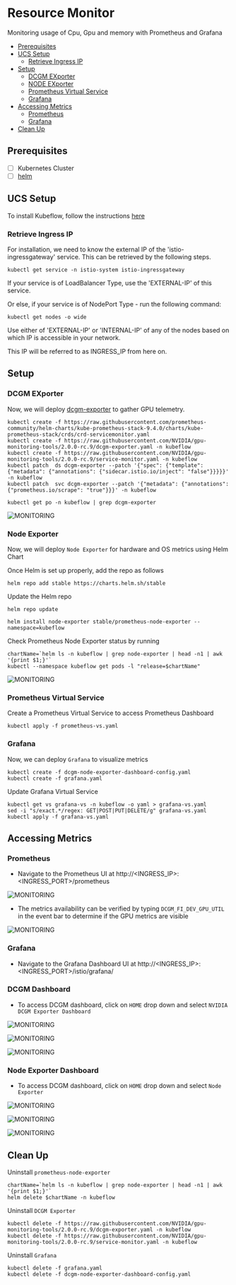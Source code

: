 # Resource Monitor

Monitoring usage of Cpu, Gpu and memory with Prometheus and Grafana

* [Prerequisites](#Prerequisites)
* [UCS Setup](#UCSSetup)
    * [Retrieve Ingress IP](#RetrieveIngressIP)
* [Setup](#setup)
    * [DCGM EXporter](#dcgmExporter)
    * [NODE EXporter](#nodeExporter)
    * [Prometheus Virtual Service](#prometheusVirtualService)
    * [Grafana](#grafana)
* [Accessing Metrics](#accessingMetrics)
    * [Prometheus](#prometheusDashboard)
    * [Grafana](#grafana)
* [Clean Up](#cleanUp)


## <a name='Prerequisites'></a>Prerequisites

- [ ] Kubernetes Cluster
- [ ] [helm](https://helm.sh/docs/intro/install/)

## <a name='UCSSetup'></a>UCS Setup

To install Kubeflow, follow the instructions [here](../../../../../../install)

### <a name='RetrieveIngressIP'></a>Retrieve Ingress IP

For installation, we need to know the external IP of the 'istio-ingressgateway' service. This can be retrieved by the following steps.

```
kubectl get service -n istio-system istio-ingressgateway
```

If your service is of LoadBalancer Type, use the 'EXTERNAL-IP' of this service.

Or else, if your service is of NodePort Type - run the following command:

```
kubectl get nodes -o wide
```

Use either of 'EXTERNAL-IP' or 'INTERNAL-IP' of any of the nodes based on which IP is accessible in your network.

This IP will be referred to as INGRESS_IP from here on.

## <a name='setup'></a>Setup

### <a name='dcgmExporter'></a>DCGM EXporter

Now, we will deploy [dcgm-exporter](https://github.com/NVIDIA/gpu-monitoring-tools) to gather GPU telemetry.

```
kubectl create -f https://raw.githubusercontent.com/prometheus-community/helm-charts/kube-prometheus-stack-9.4.0/charts/kube-prometheus-stack/crds/crd-servicemonitor.yaml
kubectl create -f https://raw.githubusercontent.com/NVIDIA/gpu-monitoring-tools/2.0.0-rc.9/dcgm-exporter.yaml -n kubeflow
kubectl create -f https://raw.githubusercontent.com/NVIDIA/gpu-monitoring-tools/2.0.0-rc.9/service-monitor.yaml -n kubeflow
kubectl patch  ds dcgm-exporter --patch '{"spec": {"template": {"metadata": {"annotations": {"sidecar.istio.io/inject": "false"}}}}}' -n kubeflow
kubectl patch  svc dcgm-exporter --patch '{"metadata": {"annotations":{"prometheus.io/scrape": "true"}}}' -n kubeflow
```
```
kubectl get po -n kubeflow | grep dcgm-exporter
```

![MONITORING](pictures/2.dcgm-exporter.PNG)

### <a name='nodeExporter'></a>Node Exporter

Now, we will deploy `Node Exporter` for hardware and OS metrics using Helm Chart

Once Helm is set up properly, add the repo as follows

```
helm repo add stable https://charts.helm.sh/stable
```

Update the Helm repo

```
helm repo update
```

```
helm install node-exporter stable/prometheus-node-exporter --namespace=kubeflow
```

Check Prometheus Node Exporter status by running

```
chartName=`helm ls -n kubeflow | grep node-exporter | head -n1 | awk '{print $1;}'`
kubectl --namespace kubeflow get pods -l "release=$chartName"
```
![MONITORING](pictures/node-exporter-chart.PNG)

### <a name='prometheusVirtualService'></a>Prometheus Virtual Service

Create a Prometheus Virtual Service to access Prometheus Dashboard

```
kubectl apply -f prometheus-vs.yaml
```

### <a name='grafana'></a>Grafana

Now, we can deploy `Grafana` to visualize metrics

```
kubectl create -f dcgm-node-exporter-dashboard-config.yaml
kubectl create -f grafana.yaml
```
Update Grafana Virtual Service
```
kubectl get vs grafana-vs -n kubeflow -o yaml > grafana-vs.yaml
sed -i "s/exact.*/regex: GET|POST|PUT|DELETE/g" grafana-vs.yaml
kubectl apply -f grafana-vs.yaml
```

## <a name='accessingMetrics'></a>Accessing Metrics

### <a name='prometheusDashboard'></a>Prometheus

* Navigate to the Prometheus UI at http://<INGRESS_IP>:<INGRESS_PORT>/prometheus

![MONITORING](pictures/3.prometheus-dashboard.PNG)

* The metrics availability can be verified by typing `DCGM_FI_DEV_GPU_UTIL` in the event bar to determine if the GPU metrics are visible

![MONITORING](pictures/3.prometheus-dashboard1.PNG)

### <a name='grafana'></a>Grafana

* Navigate to the Grafana Dashboard UI at http://<INGRESS_IP>:<INGRESS_PORT>/istio/grafana/

### DCGM Dashboard

* To access DCGM dashboard, click on `HOME` drop down and select `NVIDIA DCGM Exporter Dashboard`

![MONITORING](pictures/grafana-home-dropdwn.PNG)

![MONITORING](pictures/grafana-dcgm-dashboard.PNG)

![MONITORING](pictures/7.grafana-nvidia-dcgm-dashboard.PNG)

### Node Exporter Dashboard

* To access DCGM dashboard, click on `HOME` drop down and select `Node Exporter`

![MONITORING](pictures/grafana-home-dropdwn.PNG)

![MONITORING](pictures/grafana-dcgm-dashboard.PNG)

![MONITORING](pictures/9.grafana-node-exporter-dashboard.PNG)

## <a name='cleanUp'></a>Clean Up

Uninstall `prometheus-node-exporter`
```
chartName=`helm ls -n kubeflow | grep node-exporter | head -n1 | awk '{print $1;}'`
helm delete $chartName -n kubeflow
```

Uninstall `DCGM Exporter`
```
kubectl delete -f https://raw.githubusercontent.com/NVIDIA/gpu-monitoring-tools/2.0.0-rc.9/dcgm-exporter.yaml -n kubeflow
kubectl delete -f https://raw.githubusercontent.com/NVIDIA/gpu-monitoring-tools/2.0.0-rc.9/service-monitor.yaml -n kubeflow
```

Uninstall `Grafana`
```
kubectl delete -f grafana.yaml
kubectl delete -f dcgm-node-exporter-dashboard-config.yaml
```
